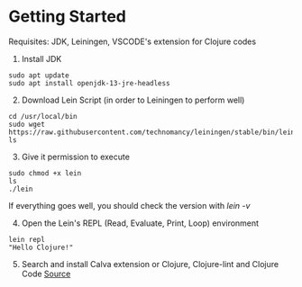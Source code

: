 # Getting Started
Requisites: JDK, Leiningen, VSCODE's extension for Clojure codes

1) Install JDK
```
sudo apt update
sudo apt install openjdk-13-jre-headless
```
2) Download Lein Script (in order to Leiningen to perform well)
```
cd /usr/local/bin
sudo wget https://raw.githubusercontent.com/technomancy/leiningen/stable/bin/lein
ls
```
3) Give it permission to execute
```
sudo chmod +x lein
ls
./lein
```
If everything goes well, you should check the version with *lein -v*

4) Open the Lein's REPL (Read, Evaluate, Print, Loop) environment
```
lein repl
"Hello Clojure!"
```
5) Search and install Calva extension or Clojure, Clojure-lint and Clojure Code
[Source](https://medium.com/@chinnonsantos/clojure-no-visual-studio-code-vscode-com-nrepl-leiningen-linting-e-debug-397932305dd1)

